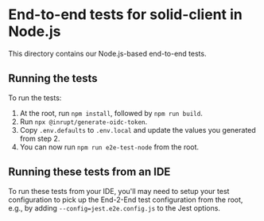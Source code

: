 # End-to-end tests for solid-client in Node.js

This directory contains our Node.js-based end-to-end tests.

## Running the tests

To run the tests:

1. At the root, run `npm install`, followed by `npm run build`.
2. Run `npx @inrupt/generate-oidc-token`.
3. Copy `.env.defaults` to `.env.local` and update the values you generated from
   step 2.
4. You can now run `npm run e2e-test-node` from the root.

## Running these tests from an IDE

To run these tests from your IDE, you'll may need to setup your test
configuration to pick up the End-2-End test configuration from the root, e.g.,
by adding `--config=jest.e2e.config.js` to the Jest options.
